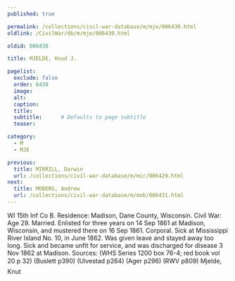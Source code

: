 ```yaml
---
published: true

permalink: /collections/civil-war-database/m/mje/006430.html
oldlink: /CivilWar/db/m/mje/006430.html

oldid: 006430

title: MJELDE, Knud J.

pagelist:
  exclude: false
  order: 6430
  image: 
  alt:
  caption:
  title:
  subtitle:      # Defaults to page subtitle
  teaser:

category: 
  - M 
  - MJE

previous:
  title: MIRRILL, Darwin
  url: /collections/civil-war-database/m/mir/006429.html  
next:
  title: MOBERG, Andrew
  url: /collections/civil-war-database/m/mob/006431.html   
---
```

WI 15th Inf Co B. Residence: Madison, Dane County, Wisconsin. Civil War: Age 29. Married. Enlisted for three years on 14 Sep 1861 at Madison, Wisconsin, and mustered there on 16 Sep 1861. Corporal. Sick at Mississippi River Island No. 10, in June 1862. Was given leave and stayed away too long. Sick and became unfit for service, and was discharged for disease 3 Nov 1862 at Madison. Sources: (WHS Series 1200 box 76-4; red book vol 20 p 32) (Buslett p390) (Ulvestad p264) (Ager p296) (RWV p809) &#147;Mjelde, Knut&#148;